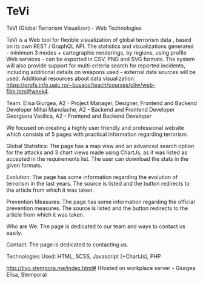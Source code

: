 # TeVi
TeVI (Global Terrorism Visualizer) - Web Technologies

TeVi is a Web tool for flexible visualization of global terrorism data , based on its own REST / GraphQL API. The statistics and visualizations generated - minimum 3 modes + cartographic renderings, by regions, using profile Web services - can be exported in CSV, PNG and SVG formats. The system will also provide support for multi-criteria search for reported incidents, including additional details on weapons used - external data sources will be used. Additional resources about data visualization: https://profs.info.uaic.ro/~busaco/teach/courses/cliw/web-film.html#week4.

Team: 
Elisa Giurgea, A2 - Project Manager, Designer, Frontend and Backend Developer
Mihai Manolache, A2 - Backend and Frontend Developer
Georgiana Vasilica, A2 - Frontend and Backend Developer

We focused on creating a highly user friendly and professional website which consists of 5 pages with practical information regarding terrorism.

Global Statistics: 
The page has a map view and an advanced search option for the attacks and 3 chart views made using ChartJs, as it was listed as accepted in the requirements list. The user can download the stats in the given formats.

Evolution: 
The page has some information regarding the evolution of terrorism in the last years. The source is listed and the button redirects to the article from which it was taken.

Prevention Measures: 
The page has some information regarding the official prevention measures. The source is listed and the button redirects to the article from which it was taken.

Who are We: 
The page is dedicated to our team and ways to contact us easily.

Contact: 
The page is dedicated to contacting us.

Technologies Used: HTML, SCSS, Javascript (+ChartJs), PHP

http://tivo.stempora.me/index.html#
(Hosted on workplace server - Giurgea Elisa, Stempora)
